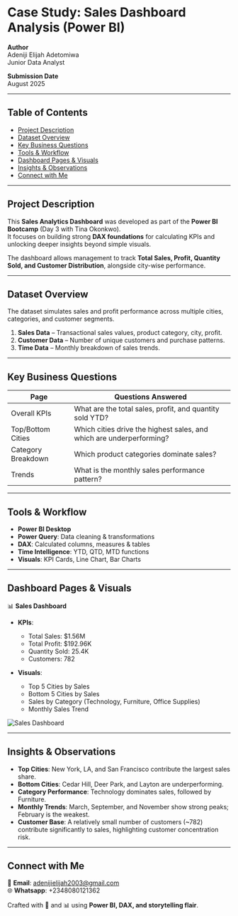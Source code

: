 # Case Study: Sales Dashboard Analysis (Power BI)

**Author**  
Adeniji Elijah Adetomiwa  
Junior Data Analyst  

**Submission Date**  
August 2025  

---

## Table of Contents
- [Project Description](#project-description)  
- [Dataset Overview](#dataset-overview)  
- [Key Business Questions](#key-business-questions)  
- [Tools & Workflow](#tools--workflow)  
- [Dashboard Pages & Visuals](#dashboard-pages--visuals)  
- [Insights & Observations](#insights--observations)  
- [Connect with Me](#connect-with-me)  

---

## Project Description
This **Sales Analytics Dashboard** was developed as part of the **Power BI Bootcamp** (Day 3 with Tina Okonkwo).  
It focuses on building strong **DAX foundations** for calculating KPIs and unlocking deeper insights beyond simple visuals.  

The dashboard allows management to track **Total Sales, Profit, Quantity Sold, and Customer Distribution**, alongside city-wise performance.

---

## Dataset Overview
The dataset simulates sales and profit performance across multiple cities, categories, and customer segments.  

1. **Sales Data** – Transactional sales values, product category, city, profit.  
2. **Customer Data** – Number of unique customers and purchase patterns.  
3. **Time Data** – Monthly breakdown of sales trends.  

---

## Key Business Questions
Page | Questions Answered
--- | ---
Overall KPIs | What are the total sales, profit, and quantity sold YTD?
Top/Bottom Cities | Which cities drive the highest sales, and which are underperforming?
Category Breakdown | Which product categories dominate sales?
Trends | What is the monthly sales performance pattern?

---

## Tools & Workflow
- **Power BI Desktop**  
- **Power Query**: Data cleaning & transformations  
- **DAX**: Calculated columns, measures & tables  
- **Time Intelligence**: YTD, QTD, MTD functions  
- **Visuals**: KPI Cards, Line Chart, Bar Charts  

---

## Dashboard Pages & Visuals

📊 **Sales Dashboard**  
- **KPIs**:  
  - Total Sales: $1.56M  
  - Total Profit: $192.96K  
  - Quantity Sold: 25.4K  
  - Customers: 782  

- **Visuals**:  
  - Top 5 Cities by Sales  
  - Bottom 5 Cities by Sales  
  - Sales by Category (Technology, Furniture, Office Supplies)  
  - Monthly Sales Trend  

![Sales Dashboard]([sales-dashboard.png](https://github.com/DataGuy-Eterniti/PowerBI-Sales-Dashboard/blob/main/Tina%20Boot%20camp%201.png))

---

## Insights & Observations
- **Top Cities**: New York, LA, and San Francisco contribute the largest sales share.  
- **Bottom Cities**: Cedar Hill, Deer Park, and Layton are underperforming.  
- **Category Performance**: Technology dominates sales, followed by Furniture.  
- **Monthly Trends**: March, September, and November show strong peaks; February is the weakest.  
- **Customer Base**: A relatively small number of customers (~782) contribute significantly to sales, highlighting customer concentration risk.  

---

## Connect with Me
📧 **Email**: adenijielijah2003@gmail.com  
🌐 **Whatsapp**: +2348080121362  

Crafted with 💼 and 📊 using **Power BI, DAX, and storytelling flair**.  

